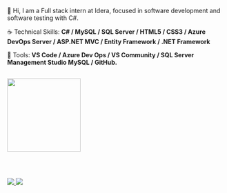 <p align="left"> 
 🖖 Hi, I am a Full stack intern at Idera, focused in software development and software testing with C#.
</p>

<p align="left">
 ☕ Technical Skills: <strong> C# / MySQL / SQL Server / HTML5 / CSS3 / Azure DevOps Server / ASP.NET MVC / Entity Framework / .NET Framework </strong>
</p>

<p align="left">
  💼 Tools: <strong>VS Code / Azure Dev Ops / VS Community / SQL Server Management Studio MySQL / GitHub.</strong>
</p>



##

<div>
  <a href="https://github.com/pedrogchagas">
  <!--- <img height="170em" src="https://github-readme-stats-git-masterrstaa-rickstaa.vercel.app/api?username=pedrogchagas&show_icons=true&theme=tokyonight&include_all_commits=true&count_private=true"/> -->
  <img height="170em" src="https://github-readme-stats-git-masterrstaa-rickstaa.vercel.app/api/top-langs/?username=pedrogchagas&layout=compact&langs_count=7&theme=tokyonight"/>
</div>

  ##
  
<br>

<p align="left">
  <a href="https://www.instagram.com/pedrogchagas/" alt="Instagram">
    <img src="https://img.shields.io/badge/-Instagram-6610F2?style=for-the-badge&logo=Instagram&logoColor=FFFFFF&link=https://www.instagram.com/pedrogchagas"/>
  </a>
  
  <a href="https://www.linkedin.com/in/pedrogchagas" alt="Linkedin">
    <img src="https://img.shields.io/badge/-Linkedin-6610F2?style=for-the-badge&logo=Linkedin&logoColor=FFFFFF&link=https://www.linkedin.com/in/pedrogchagas"/>
</p>
